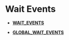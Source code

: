 # Wait Events

-   **[WAIT\_EVENTS](WAIT_EVENTS.md)**  

-   **[GLOBAL\_WAIT\_EVENTS](GLOBAL_WAIT_EVENTS.md)**  



